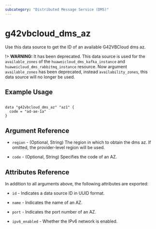 ```yaml
---
subcategory: "Distributed Message Service (DMS)"
---
```


# g42vbcloud_dms_az

Use this data source to get the ID of an available G42VBCloud dms az.

!> **WARNING:** It has been deprecated. This data source is used for the `available_zones` of the
`huaweicloud_dms_kafka_instance` and `huaweicloud_dms_rabbitmq_instance` resource.
Now argument `available_zones` has been deprecated, instead `availability_zones`,
this data source will no longer be used.

## Example Usage

```hcl

data "g42vbcloud_dms_az" "az1" {
  code = "ad-ae-1a"
}
```

## Argument Reference

* `region` - (Optional, String) The region in which to obtain the dms az. If omitted, the provider-level region will be
  used.

* `code` - (Optional, String) Specifies the code of an AZ.

## Attributes Reference

In addition to all arguments above, the following attributes are exported:

* `id` - Indicates a data source ID in UUID format.

* `name` - Indicates the name of an AZ.

* `port` - Indicates the port number of an AZ.

* `ipv6_enabled` - Whether the IPv6 network is enabled.
